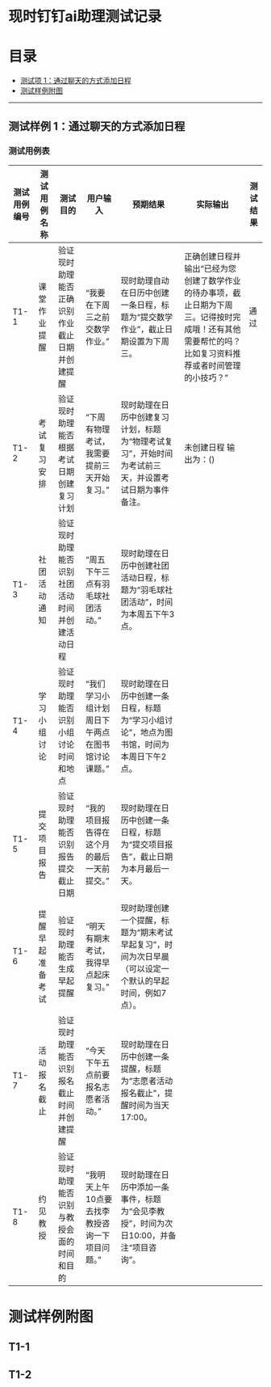 # 现时钉钉ai助理测试记录


# 目录
- [测试项 1：通过聊天的方式添加日程](#测试样例-1通过聊天的方式添加日程)
- [测试样例附图](#测试样例附图)

---

## 测试样例 1：通过聊天的方式添加日程
### 测试用例表



| 测试用例编号 | 测试用例名称     | 测试目的                              | 用户输入                            | 预期结果                                                      | 实际输出 | 测试结果 |
|--------------|------------------|---------------------------------------|-------------------------------------|---------------------------------------------------------------|----------|----------|
| T1-1            | 课堂作业提醒     | 验证现时助理能否正确识别作业截止日期并创建提醒 | “我要在下周三之前交数学作业。”      | 现时助理自动在日历中创建一条日程，标题为“提交数学作业”，截止日期设置为下周三。 |正确创建日程并输出“已经为您创建了数学作业的待办事项，截止日期为下周三。记得按时完成哦！还有其他需要帮忙的吗？比如复习资料推荐或者时间管理的小技巧？”          |通过          |
| T1-2            | 考试复习安排     | 验证现时助理能否根据考试日期创建复习计划     | “下周有物理考试，我需要提前三天开始复习。” | 现时助理在日历中创建复习计划，标题为“物理考试复习”，开始时间为考试前三天，并设置考试日期为事件备注。 |未创建日程 输出为：()        |          |
| T1-3            | 社团活动通知     | 验证现时助理能否识别社团活动时间并创建活动日程 | “周五下午三点有羽毛球社团活动。”     | 现时助理在日历中创建社团活动日程，标题为“羽毛球社团活动”，时间为本周五下午3点。 |          |          |
| T1-4            | 学习小组讨论     | 验证现时助理能否识别小组讨论时间和地点       | “我们学习小组计划周日下午两点在图书馆讨论课题。” | 现时助理在日历中创建一条日程，标题为“学习小组讨论”，地点为图书馆，时间为本周日下午2点。 |          |          |
| T1-5            | 提交项目报告     | 验证现时助理能否识别报告提交截止日期         | “我的项目报告得在这个月的最后一天前提交。” | 现时助理在日历中创建一条日程，标题为“提交项目报告”，截止日期为本月最后一天。 |          |          |
| T1-6            | 提醒早起准备考试   | 验证现时助理能否生成早起提醒               | “明天有期末考试，我得早点起床复习。”   | 现时助理创建一个提醒，标题为“期末考试早起复习”，时间为次日早晨（可以设定一个默认的早起时间，例如7点）。 |          |          |
| T1-7            | 活动报名截止     | 验证现时助理能否识别报名截止时间并创建提醒   | “今天下午五点前要报名志愿者活动。”   | 现时助理在日历中创建一条提醒，标题为“志愿者活动报名截止”，提醒时间为当天17:00。 |          |          |
| T1-8            | 约见教授         | 验证现时助理能否识别与教授会面的时间和目的   | “我明天上午10点要去找李教授咨询一下项目问题。” | 现时助理在日历中添加一条事件，标题为“会见李教授”，时间为次日10:00，并备注“项目咨询”。 |          |          |




# 测试样例附图
## T1-1

## T1-2

